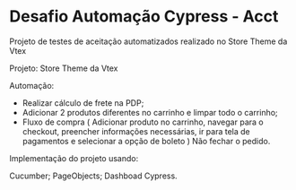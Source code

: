 # Desafio Automação Cypress - Acct
Projeto de testes de aceitação automatizados realizado no Store Theme da Vtex 

Projeto: Store Theme da Vtex

Automação:

- Realizar cálculo de frete na PDP;
- Adicionar 2 produtos diferentes no carrinho e limpar todo o carrinho;
- Fluxo de compra ( Adicionar produto no carrinho, navegar para o checkout, preencher informações necessárias, ir para tela de pagamentos e selecionar a opção de boleto ) Não fechar o pedido.

Implementação do projeto usando:

Cucumber;
PageObjects;
Dashboad Cypress.
